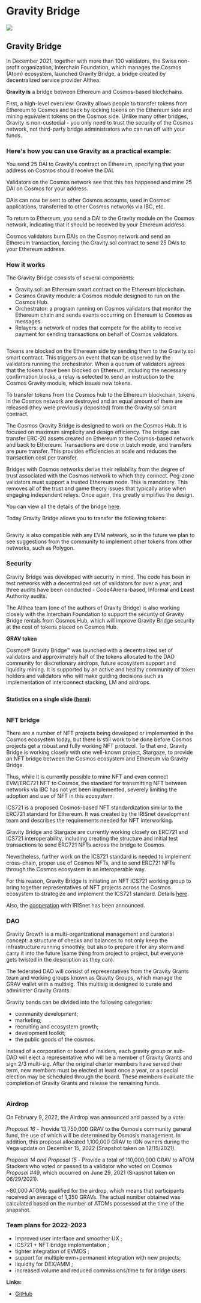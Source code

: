 # Gravity Bridge

![](https://img3.teletype.in/files/25/69/2569f548-689e-4733-b6af-97857ab7a2a6.png)

## Gravity Bridge

In December 2021, together with more than 100 validators, the Swiss non-profit organization, Interchain Foundation, which manages the Cosmos (Atom) ecosystem, launched Gravity Bridge, a bridge created by decentralized service provider Althea.

**Gravity is** a bridge between Ethereum and Cosmos-based blockchains.

First, a high-level overview: Gravity allows people to transfer tokens from Ethereum to Cosmos and back by locking tokens on the Ethereum side and mining equivalent tokens on the Cosmos side. Unlike many other bridges, Gravity is non-custodial - you only need to trust the security of the Cosmos network, not third-party bridge administrators who can run off with your funds.

### **Here's how you can use Gravity as a practical example:**

You send 25 DAI to Gravity's contract on Ethereum, specifying that your address on Cosmos should receive the DAI.

Validators on the Cosmos network see that this has happened and mine 25 DAI on Cosmos for your address.

DAIs can now be sent to other Cosmos accounts, used in Cosmos applications, transferred to other Cosmos networks via IBC, etc.

To return to Ethereum, you send a DAI to the Gravity module on the Cosmos network, indicating that it should be received by your Ethereum address.

Cosmos validators burn DAIs on the Cosmos network and send an Ethereum transaction, forcing the Gravity.sol contract to send 25 DAIs to your Ethereum address.

### **How it works**

The Gravity Bridge consists of several components:

* Gravity.sol: an Ethereum smart contract on the Ethereum blockchain.
* Cosmos Gravity module: a Cosmos module designed to run on the Cosmos Hub.
* Orchestrator: a program running on Cosmos validators that monitor the Ethereum chain and sends events occurring on Ethereum to Cosmos as messages.
* Relayers: a network of nodes that compete for the ability to receive payment for sending transactions on behalf of Cosmos validators.

<figure><img src="../.gitbook/assets/image (44).png" alt=""><figcaption></figcaption></figure>

Tokens are blocked on the Ethereum side by sending them to the Gravity.sol smart contract. This triggers an event that can be observed by the validators running the orchestrator. When a quorum of validators agrees that the tokens have been blocked on Ethereum, including the necessary confirmation blocks, a relay is selected to send an instruction to the Cosmos Gravity module, which issues new tokens.

To transfer tokens from the Cosmos hub to the Ethereum blockchain, tokens in the Cosmos network are destroyed and an equal amount of them are released (they were previously deposited) from the Gravity.sol smart contract.

The Cosmos Gravity Bridge is designed to work on the Cosmos Hub. It is focused on maximum simplicity and design efficiency. The bridge can transfer ERC-20 assets created on Ethereum to the Cosmos-based network and back to Ethereum. Transactions are done in batch mode, and transfers are pure transfer. This provides efficiencies at scale and reduces the transaction cost per transfer.

Bridges with Cosmos networks derive their reliability from the degree of trust associated with the Cosmos network to which they connect. Peg-zone validators must support a trusted Ethereum node. This is mandatory. This removes all of the trust and game theory issues that typically arise when engaging independent relays. Once again, this greatly simplifies the design.

You can view all the details of the bridge [here](https://www.gravitybridge.net/post/how-gravity-works).

Today Gravity Bridge allows you to transfer the following tokens:

<figure><img src="../.gitbook/assets/image (36).png" alt=""><figcaption></figcaption></figure>

Gravity is also compatible with any EVM network, so in the future we plan to see suggestions from the community to implement other tokens from other networks, such as Polygon.

### **Security**

Gravity Bridge was developed with security in mind. The code has been in test networks with a decentralized set of validators for over a year, and three audits have been conducted - Code4Arena-based, Informal and Least Authority audits.

The Althea team (one of the authors of Gravity Bridge) is also working closely with the Interchain Foundation to support the security of Gravity Bridge rentals from Cosmos Hub, which will improve Gravity Bridge security at the cost of tokens placed on Cosmos Hub.

**GRAV token**

Cosmos® Gravity Bridge™ was launched with a decentralized set of validators and approximately half of the tokens allocated to the DAO community for discretionary airdrops, future ecosystem support and liquidity mining. It is supported by an active and healthy community of token holders and validators who will make guiding decisions such as implementation of interconnect stacking, LM and airdrops.

<figure><img src="../.gitbook/assets/image (20) (1).png" alt=""><figcaption></figcaption></figure>

**Statistics on a single slide (**[**here**](https://monitor.bronbro.io/d/gravity-stats/gravity-stats?orgId=2\&refresh=5s)**):**

<figure><img src="../.gitbook/assets/image (17) (1).png" alt=""><figcaption></figcaption></figure>

### **NFT bridge**

There are a number of NFT projects being developed or implemented in the Cosmos ecosystem today, but there is still work to be done before Cosmos projects get a robust and fully working NFT protocol. To that end, Gravity Bridge is working closely with one well-known project, Stargaze, to provide an NFT bridge between the Cosmos ecosystem and Ethereum via Gravity Bridge.

Thus, while it is currently possible to mine NFT and even connect EVM/ERC721 NFT to Cosmos, the standard for transmitting NFT between networks via IBC has not yet been implemented, severely limiting the adoption and use of NFT in this ecosystem.

ICS721 is a proposed Cosmos-based NFT standardization similar to the ERC721 standard for Ethereum. It was created by the IRISnet development team and describes the requirements needed for NFT interworking.

Gravity Bridge and Stargaze are currently working closely on ERC721 and ICS721 interoperability, including creating the structure and initial test transactions to send ERC721 NFTs across the bridge to Cosmos.

Nevertheless, further work on the ICS721 standard is needed to implement cross-chain, proper use of Cosmos NFTs, and to send ERC721 NFTs through the Cosmos ecosystem in an interoperable way.

For this reason, Gravity Bridge is initiating an NFT ICS721 working group to bring together representatives of NFT projects across the Cosmos ecosystem to strategize and implement the ICS721 standard. Details [here](https://www.gravitybridge.net/post/announcing-the-ics721-workgroup).

Also, the [cooperation](https://www.gravitybridge.net/post/irisnet-to-integrate-gravity-bridge-providing-eth-cosmos-liquidity) with IRISnet has been announced.

### **DAO**

Gravity Growth is a multi-organizational management and curatorial concept: a structure of checks and balances to not only keep the infrastructure running smoothly, but also to prepare it for any storm and carry it into the future (same thing from project to project, but everyone gets twisted in the description as they can).

The federated DAO will consist of representatives from the Gravity Grants team and working groups known as Gravity Groups, which manage the GRAV wallet with a multisig. This multisig is designed to curate and administer Gravity Grants.

Gravity bands can be divided into the following categories:

* community development;
* marketing;
* recruiting and ecosystem growth;
* development toolkit;
* the public goods of the cosmos.

Instead of a corporation or board of insiders, each gravity group or sub-DAO will elect a representative who will be a member of Gravity Grants and sign 2/3 multi-sig. After the original charter members have served their term, new members must be elected at least once a year, or a special election may be scheduled through the board. These members evaluate the completion of Gravity Grants and release the remaining funds.

<figure><img src="../.gitbook/assets/image (21) (1).png" alt=""><figcaption></figcaption></figure>

### **Airdrop**

On February 9, 2022, the Airdrop was announced and passed by a vote:

_Proposal 16_ - Provide 13,750,000 GRAV to the Osmosis community general fund, the use of which will be determined by Osmosis management. In addition, this proposal allocated 1,100,000 GRAV to ION owners during the Vega update on December 15, 2022 (Snapshot taken on 12/15/2021).

_Proposal 14 and Proposal 15_ - Provide a total of 110,000,000 GRAV to ATOM Stackers who voted or passed to a validator who voted on Cosmos _Proposal_ #49, which occurred on June 29, 2021 (Snapshot taken on 06/29/2021).

\~80,000 ATOMs qualified for the airdrop, which means that participants received an average of 1,350 GRAVs. The actual number obtained was calculated based on the number of ATOMs possessed at the time of the snapshot.

### **Team plans for 2022-2023**

* Improved user interface and smoother UX ;
* ICS721 + NFT bridge implementation ;
* tighter integration of EVMOS ;
* support for multiple evm+permanent integration with new projects;
* liquidity for DEX/AMM ;
* increased volume and reduced commissions/time tx for bridge users.

**Links:**

* [GitHub](https://github.com/Gravity-Bridge/Gravity-Docs/blob/main/docs/upgrading.md)
